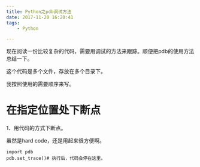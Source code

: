 ```yaml
---
title: Python之pdb调试方法
date: 2017-11-20 16:20:41
tags:
	- Python

---
```




现在阅读一份比较复杂的代码，需要用调试的方法来跟踪。顺便把pdb的使用方法总结一下。

这个代码是多个文件，存放在多个目录下。

我按照使用的需要顺序来写。

# 在指定位置处下断点

1、用代码的方式下断点。

虽然是hard code，还是用起来很方便啊。

```
import pdb
pdb.set_trace()# 执行后，代码会停在这里。
```

